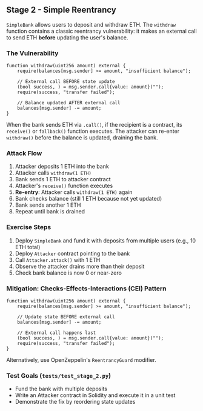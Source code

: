## Stage 2 - Simple Reentrancy

`SimpleBank` allows users to deposit and withdraw ETH. The `withdraw` function contains a classic reentrancy vulnerability: it makes an external call to send ETH **before** updating the user's balance.

### The Vulnerability

```solidity
function withdraw(uint256 amount) external {
    require(balances[msg.sender] >= amount, "insufficient balance");

    // External call BEFORE state update
    (bool success, ) = msg.sender.call{value: amount}("");
    require(success, "transfer failed");

    // Balance updated AFTER external call
    balances[msg.sender] -= amount;
}
```

When the bank sends ETH via `.call()`, if the recipient is a contract, its `receive()` or `fallback()` function executes. The attacker can re-enter `withdraw()` before the balance is updated, draining the bank.

### Attack Flow

1. Attacker deposits 1 ETH into the bank
2. Attacker calls `withdraw(1 ETH)`
3. Bank sends 1 ETH to attacker contract
4. Attacker's `receive()` function executes
5. **Re-entry**: Attacker calls `withdraw(1 ETH)` again
6. Bank checks balance (still 1 ETH because not yet updated)
7. Bank sends another 1 ETH
8. Repeat until bank is drained

### Exercise Steps

1. Deploy `SimpleBank` and fund it with deposits from multiple users (e.g., 10 ETH total)
2. Deploy `Attacker` contract pointing to the bank
3. Call `Attacker.attack()` with 1 ETH
4. Observe the attacker drains more than their deposit
5. Check bank balance is now 0 or near-zero

### Mitigation: Checks-Effects-Interactions (CEI) Pattern

```solidity
function withdraw(uint256 amount) external {
    require(balances[msg.sender] >= amount, "insufficient balance");

    // Update state BEFORE external call
    balances[msg.sender] -= amount;

    // External call happens last
    (bool success, ) = msg.sender.call{value: amount}("");
    require(success, "transfer failed");
}
```

Alternatively, use OpenZeppelin's `ReentrancyGuard` modifier.

### Test Goals (`tests/test_stage_2.py`)

- Fund the bank with multiple deposits
- Write an Attacker contract in Solidity and execute it in a unit test
- Demonstrate the fix by reordering state updates

